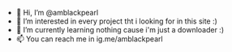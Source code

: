 - 👋 Hi, I’m @amblackpearl
- 👀 I’m interested in every project tht i looking for in this site :)
- 🌱 I’m currently learning nothing cause i'm just a downloader :)
- 📫 You can reach me in ig.me/amblackpearl

